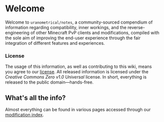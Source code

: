 # Welcome
Welcome to `uranometrical/notes`, a community-sourced compendium of information regarding compatibility, inner workings, and the reverse-engineering of other Minecraft PvP clients and modifications, compiled with the sole aim of improving the end-user experience through the fair integration of different features and experiences.

### License
The usage of this information, as well as contributing to this wiki, means you agree to our [license](https://github.com/Uranometrical/notes/blob/master/LICENSE). All released information is licensed under the _Creative Commons Zero v1.0 Universal_ license. In short, everything is released to the public domain—hands-free.

## What's all the info?
Almost everything can be found in various pages accessed through our [modification index](Modifications).
